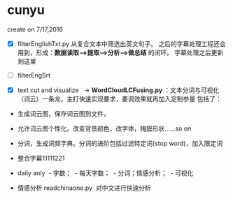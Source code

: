 # cunyu
create on 7/17,2016

- [x] filterEnglishTxt.py
从复合文本中筛选出英文句子。
之后的字幕处理工程还会用到，形成：**数据读取-->提取-->分析-->做总结** 的闭环。
字幕处理之后更新到这里

- [ ] filterEngSrt



- [x] text cut and visualize
   -> **WordCloudLCFusing.py**
：文本分词与可视化（词云）一条龙，主打快速实现要求，要调效果就再加入定制参量
包括了：
- 生成词云图，保存词云图到文件，
- 允许词云图个性化。改变背景颜色，改字体，掩膜形状……so on
- 分词，生成词频字典。分词的进阶包括过滤特定词(stop word)，加入限定词
- 整合字幕11111221

- daily anly
  - 字数；
  - 每天字数；
  - 分词；情感分析；
  - 可视化



- 情感分析
readchinaone.py  对中文进行快速分析
